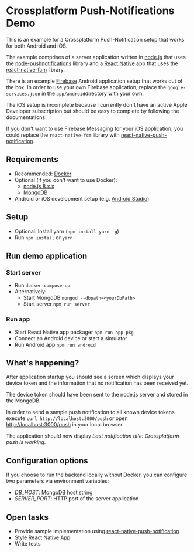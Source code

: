 # Crossplatform Push-Notifications Demo

This is an example for a Crossplatform Push-Notification setup that works for both Android and iOS.

The example comprises of a server application written in [node.js](https://nodejs.org) that uses the [node-pushnotifications](https://github.com/appfeel/node-pushnotifications) library and a [React Native](https://facebook.github.io/react-native/) app that uses the [react-native-fcm](https://github.com/evollu/react-native-fcm) library.

There is an example [Firebase](https://firebase.google.com/) Android application setup that works out of the box. In order to use your own Firebase application, replace the `google-services.json` in the `app/android`directory with your own.

The iOS setup is incomplete because I currently don't have an active Apple Developer subscription but should be easy to complete by following the documentations.

If you don't want to use Firebase Messaging for your iOS application, you could replace the `react-native-fcm` library with [react-native-push-notification](https://github.com/zo0r/react-native-push-notification).

## Requirements

- Recommended: [Docker](https://www.docker.com/)
- Optional (if you don't want to use Docker): 
  - [node.js 8.x.x](https://nodejs.org/en/download/current/)
  - [MongoDB](https://docs.mongodb.com/getting-started/shell/installation/)
- Android or iOS development setup (e.g. [Android Studio](https://developer.android.com/studio/index.html))

## Setup

- Optional: Install yarn (`npm install yarn -g`)
- Run `npm install` or `yarn`

## Run demo application

### Start server

- Run `docker-compose up`
- Alternatively:
  - Start MongoDB `mongod --dbpath=<yourDbPath>`
  - Start server `npm run server`

### Run app  

- Start React Native app packager `npm run app-pkg`
- Connect an Android device or start a simulator
- Run Android app `npm run android`

## What's happening?

After application startup you should see a screen which displays your device token and the information that no notification has been received yet.

The device token should have been sent to the node.js server and stored in the MongoDB.

In order to send a sample push notification to all known device tokens execute `curl http://localhost:3000/push` or open [http://localhost:3000/push](http://localhost:3000/push) in your local browser.

The application should now display _Last notification title: Crossplatform push is working_.

## Configuration options

If you choose to run the backend locally without Docker, you can configure two parameters via environment variables:

- _DB\_HOST_: MongoDB host string
- _SERVER\_PORT_: HTTP port of the server application 

## Open tasks

- Provide sample implementation using [react-native-push-notification](https://github.com/zo0r/react-native-push-notification)
- Style React Native App
- Write tests

